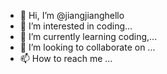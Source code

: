 - 👋 Hi, I’m @jiangjianghello
- 👀 I’m interested in coding...
- 🌱 I’m currently learning  coding,...
- 💞️ I’m looking to collaborate on ...
- 📫 How to reach me ...

<!---
jiangjianghello/jiangjianghello is a ✨ special ✨ repository because its `README.md` (this file) appears on your GitHub profile.
You can click the Preview link to take a look at your changes.
--->
